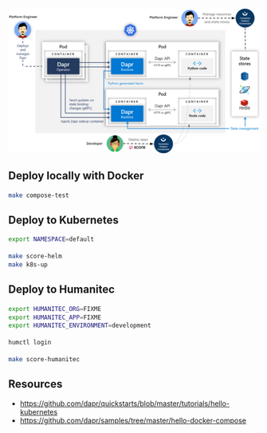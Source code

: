 ![](hello-world-k8s.png)

## Deploy locally with Docker

```bash
make compose-test
```

## Deploy to Kubernetes

```bash
export NAMESPACE=default

make score-helm
make k8s-up
```

## Deploy to Humanitec

```bash
export HUMANITEC_ORG=FIXME
export HUMANITEC_APP=FIXME
export HUMANITEC_ENVIRONMENT=development

humctl login

make score-humanitec
```

## Resources

- https://github.com/dapr/quickstarts/blob/master/tutorials/hello-kubernetes
- https://github.com/dapr/samples/tree/master/hello-docker-compose
